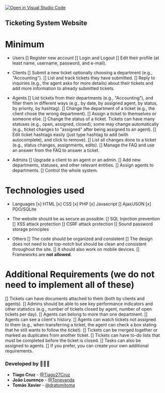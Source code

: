 [![Open in Visual Studio Code](https://classroom.github.com/assets/open-in-vscode-c66648af7eb3fe8bc4f294546bfd86ef473780cde1dea487d3c4ff354943c9ae.svg)](https://classroom.github.com/online_ide?assignment_repo_id=10534337&assignment_repo_type=AssignmentRepo)

## Ticketing System Website

# Minimum

- Users
[] Register new account
[] Login and Logout
[] Edit their profile (at least name, username, password, and e-mail).

- Clients
[] Submit a new ticket optionally choosing a department (e.g., "Accounting").
[] List and track tickets they have submitted.
[] Reply to inquiries (e.g., the agent asks for more details) about their tickets and add more information to already submitted tickets.

- Agents
[] List tickets from their departments (e.g., "Accounting"), and filter them in different ways (e.g., by date, by assigned agent, by status, by priority, by hashtag).
[] Change the department of a ticket (e.g., the client chose the wrong department).
[] Assign a ticket to themselves or someone else.
[] Change the status of a ticket. Tickets can have many statuses (e.g., open, assigned, closed); some may change automatically (e.g., ticket changes to "assigned" after being assigned to an agent).
[] Edit ticket hashtags easily (just type hashtag to add (with autocomplete), and click to remove).
[] List all changes done to a ticket (e.g., status changes, assignments, edits).
[] Manage the FAQ and use an answer from the FAQ to answer a ticket.

- Admins
[] Upgrade a client to an agent or an admin.
[] Add new departments, statuses, and other relevant entities.
[] Assign agents to departments.
[] Control the whole system.

# Technologies used

- Languages
[x] HTML
[x] CSS
[x] PHP
[x] Javascript
[] Ajax/JSON
[x] PDO/SQLite

- The website should be as secure as possible.
[] SQL Injection prevention
[] XSS attack protection
[] CSRF attack protection
[] Sound password storage principles

- Others
[] The code should be organized and consistent
[] The design does not need to be top-notch but should be clean and consistent throughout the site. 
[] It should also work on mobile devices.
[] Frameworks are **not allowed**.

# Additional Requirements (we do not need to implement all of these)
[] Tickets can have documents attached to them (both by clients and agents).
[] Admins should be able to see key performance indicators and other statistics (e.g., number of tickets closed by agent, number of open tickets per day).
[] Agents can belong to more than one department.
[] Agents can see a client's history.
[] Agents can watch tickets not assigned to them (e.g., when transferring a ticket, the agent can check a box stating that he still wants to follow the ticket).
[] Tickets can be merged together or marked as duplicates from another ticket.
[] Tickets can have to-do lists that must be completed before the ticket is closed.
[] Tasks can also be assigned to agents.
[] If you prefer, you can create your own additional requirements.

### Developed by 🧑🏻‍💻

- **Tiago Cruz** - [@Tiago27Cruz](https://www.github.com/Tiago27Cruz)
- **João Lourenço** - [@Tonevanda](https://www.github.com/Tonevanda)
- **Tomás Xavier** - [@dratomitoma](https://www.github.com/dratomitoma)